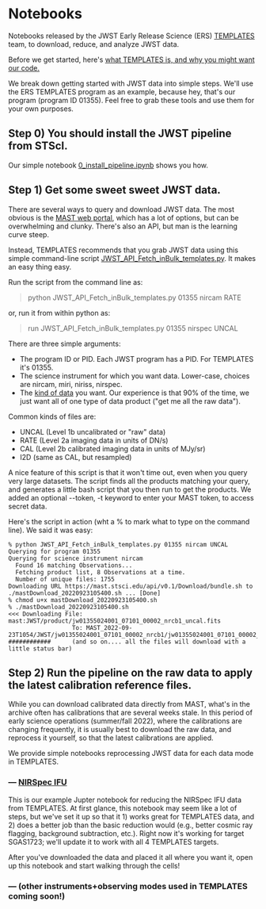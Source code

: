# Notebooks
Notebooks released by the JWST Early Release Science (ERS) [TEMPLATES](https://sites.google.com/view/jwst-templates/) team, to download, reduce, and analyze JWST data.

Before we get started, here's [what TEMPLATES is, and why you might want our code.](https://github.com/JWST-Templates/Notebooks/blob/main/what_is_TEMPLATES.md)

We break down getting started with JWST data into simple steps.  We'll use the ERS TEMPLATES program as an example, because hey, that's our program (program ID 01355).  Feel free to grab these tools and use them for your own purposes.   

## Step 0) You should install the JWST pipeline from STScI.  
Our simple notebook [0_install_pipeline.ipynb](https://github.com/JWST-Templates/Notebooks/blob/main/0_install_pipeline.ipynb) shows you how.


## Step 1) Get some sweet sweet JWST data.  
There are several ways to query and download JWST data.  The most obvious is the [MAST web portal](https://mast.stsci.edu/portal/Mashup/Clients/Mast/Portal.html), which has a lot of options, but can be overwhelming and clunky.  There's also an API, but man is the learning curve steep. 

Instead, TEMPLATES recommends that you grab JWST data using this simple command-line script [JWST_API_Fetch_inBulk_templates.py](https://github.com/JWST-Templates/Notebooks/blob/main/JWST_API_Fetch_inBulk_templates.py).  It makes an easy thing easy.

Run the script from the command line as:

>python JWST_API_Fetch_inBulk_templates.py 01355 nircam RATE

or, run it from within python as: 

>run JWST_API_Fetch_inBulk_templates.py 01355 nirspec UNCAL

  
There are three simple arguments:
- The program ID or PID.  Each JWST program has a PID.  For TEMPLATES it's 01355.
- The science instrument for which you want data.  Lower-case, choices are nircam, miri, niriss, nirspec.
- The [kind of data](https://jwst-pipeline.readthedocs.io/en/latest/jwst/data_products/product_types.html) you want.  Our experience is that 90% of the time, we just want all of one type of data product ("get me all the raw data").   

Common kinds of files are:
- UNCAL (Level 1b uncalibrated or "raw" data)
- RATE (Level 2a imaging data in units of DN/s)
- CAL (Level 2b calibrated imaging data in units of MJy/sr)
- I2D (same as CAL, but resampled)

A nice feature of this script is that it won't time out, even when you query very large datasets.  The script finds all the products matching your query, and generates a little bash script that you then run to get the products. We added an optional --token, -t keyword to enter your MAST token, to access secret data.

Here's the script in action (wht a % to mark what to type on the command line).  We said it was easy:
```
% python JWST_API_Fetch_inBulk_templates.py 01355 nircam UNCAL
Querying for program 01355
Querying for science instrument nircam
  Found 16 matching Observations...
  Fetching product list, 8 Observations at a time.
  Number of unique files: 1755
Downloading URL https://mast.stsci.edu/api/v0.1/Download/bundle.sh to ./mastDownload_20220923105400.sh ... [Done]
% chmod u+x mastDownload_20220923105400.sh 
% ./mastDownload_20220923105400.sh 
<<< Downloading File: mast:JWST/product/jw01355024001_07101_00002_nrcb1_uncal.fits
                  To: MAST_2022-09-23T1054/JWST/jw01355024001_07101_00002_nrcb1/jw01355024001_07101_00002_nrcb1_uncal.fits
############      (and so on.... all the files will download with a little status bar)
```


## Step 2) Run the pipeline on the raw data to apply the latest calibration reference files.

While you can download calibrated data directly from MAST, what's in the archive often has calibrations that are several weeks stale.  In this period of early science operations (summer/fall 2022), where the calibrations are changing frequently, it is usually best to download the raw data, and reprocess it yourself, so that the latest calibrations are applied.

We provide simple notebooks reprocessing JWST data for each data mode in TEMPLATES.  



### &mdash; [NIRSpec IFU](https://github.com/JWST-Templates/Notebooks/blob/main/nirspec_pipeline.ipynb)

This is our example Jupter notebook for reducing the NIRSpec IFU data from TEMPLATES.  At first glance, this notebook may seem like a lot of steps, but we've set it up so that it 1) works great for TEMPLATES data, and 2) does a better job than the basic reduction would (e.g., better cosmic ray flagging, background subtraction, etc.).  Right now it's working for target SGAS1723; we'll update it to work with all 4 TEMPLATES targets.

After you've downloaded the data and placed it all where you want it, open up this notebook and start walking through the cells! 


### &mdash; (other instruments+observing modes used in TEMPLATES coming soon!)


